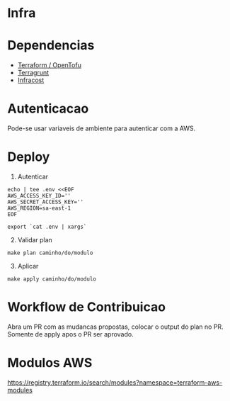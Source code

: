 # Infra

# Dependencias

- [Terraform / OpenTofu](https://opentofu.org/docs/intro/install/)
- [Terragrunt](https://terragrunt.gruntwork.io/docs/getting-started/install/)
- [Infracost](https://github.com/infracost/infracost)

# Autenticacao
Pode-se usar variaveis de ambiente para autenticar com a AWS.

# Deploy
1. Autenticar
```
echo | tee .env <<EOF
AWS_ACCESS_KEY_ID=''
AWS_SECRET_ACCESS_KEY=''
AWS_REGION=sa-east-1
EOF

export `cat .env | xargs`
```

2. Validar plan
```
make plan caminho/do/modulo
```

3. Aplicar
```
make apply caminho/do/modulo
```

# Workflow de Contribuicao
Abra um PR com as mudancas propostas, colocar o output do plan no PR.
Somente de apply apos o PR ser aprovado.

# Modulos AWS
https://registry.terraform.io/search/modules?namespace=terraform-aws-modules

